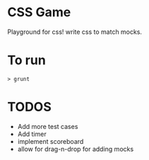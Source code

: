 CSS Game
==============

Playground for css! write css to match mocks.

To run
====
```
> grunt
```

TODOS
===
* Add more test cases
* Add timer
* implement scoreboard
* allow for drag-n-drop for adding mocks